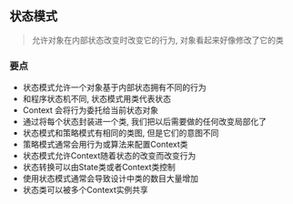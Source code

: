 ## 状态模式
> 允许对象在内部状态改变时改变它的行为, 对象看起来好像修改了它的类  

### 要点
- 状态模式允许一个对象基于内部状态拥有不同的行为
- 和程序状态机不同, 状态模式用类代表状态
- Context 会将行为委托给当前状态对象
- 通过将每个状态封装进一个类, 我们把以后需要做的任何改变局部化了
- 状态模式和策略模式有相同的类图, 但是它们的意图不同
- 策略模式通常会用行为或算法来配置Context类
- 状态模式允许Context随着状态的改变而改变行为
- 状态转换可以由State类或者Context类控制
- 使用状态模式通常会导致设计中类的数目大量增加
- 状态类可以被多个Context实例共享
